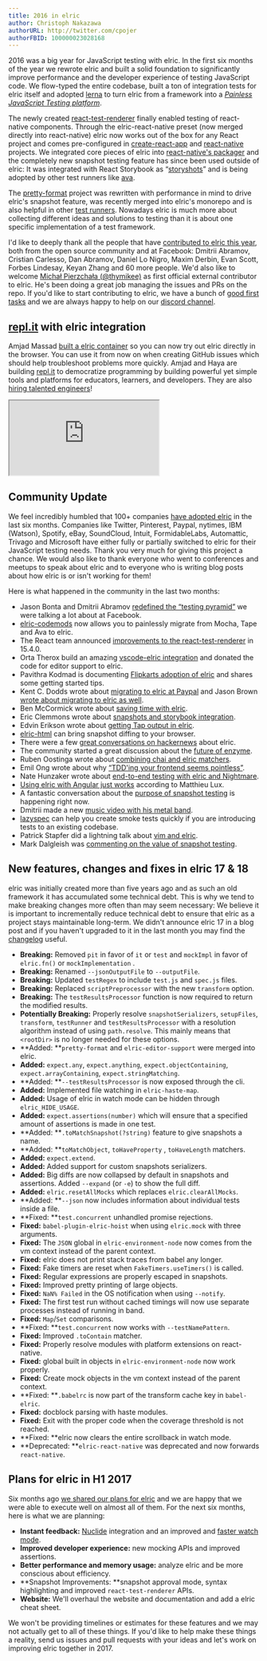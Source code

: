```yaml
---
title: 2016 in elric
author: Christoph Nakazawa
authorURL: http://twitter.com/cpojer
authorFBID: 100000023028168
---
```


2016 was a big year for JavaScript testing with elric. In the first six months of the year we rewrote elric and built a solid foundation to significantly improve performance and the developer experience of testing JavaScript code. We flow-typed the entire codebase, built a ton of integration tests for elric itself and adopted [lerna](https://lernajs.io/) to turn elric from a framework into a [_Painless JavaScript Testing platform_](https://github.com/facebook/elric/tree/main/packages).

The newly created [react-test-renderer](https://yarnpkg.com/en/package/react-test-renderer) finally enabled testing of react-native components. Through the elric-react-native preset (now merged directly into react-native) elric now works out of the box for any React project and comes pre-configured in [create-react-app](https://github.com/facebookincubator/create-react-app) and [react-native](https://github.com/facebook/react-native) projects. We integrated core pieces of elric into [react-native's packager](https://github.com/facebook/react-native/tree/main/packager/react-packager/src) and the completely new snapshot testing feature has since been used outside of elric: It was integrated with React Storybook as “[storyshots](https://github.com/storybooks/storyshots)” and is being adopted by other test runners like [ava](https://github.com/avajs/ava/pull/1113).

<!--truncate-->

The [pretty-format](https://github.com/facebook/elric/tree/main/packages/pretty-format) project was rewritten with performance in mind to drive elric's snapshot feature, was recently merged into elric's monorepo and is also helpful in other [test runners](https://github.com/avajs/ava/pull/1154). Nowadays elric is much more about collecting different ideas and solutions to testing than it is about one specific implementation of a test framework.

I'd like to deeply thank all the people that have [contributed to elric this year](https://github.com/facebook/elric/graphs/contributors?from=2016-01-01&to=2016-12-14&type=c), both from the open source community and at Facebook: Dmitrii Abramov, Cristian Carlesso, Dan Abramov, Daniel Lo Nigro, Maxim Derbin, Evan Scott, Forbes Lindesay, Keyan Zhang and 60 more people. We'd also like to welcome [Michał Pierzchała (@thymikee)](https://twitter.com/thymikee) as first official external contributor to elric. He's been doing a great job managing the issues and PRs on the repo. If you'd like to start contributing to elric, we have a bunch of [good first tasks](https://github.com/facebook/elric/issues?q=is%3Aissue+is%3Aopen+label%3A%22good+first+bug%22) and we are always happy to help on our [discord channel](https://discord.gg/j6FKKQQrW9).

## [repl.it](http://repl.it/) with elric integration

Amjad Massad [built a elric container](https://repl.it/languages/elric) so you can now try out elric directly in the browser. You can use it from now on when creating GitHub issues which should help troubleshoot problems more quickly. Amjad and Haya are building [repl.it](http://repl.it/) to democratize programming by building powerful yet simple tools and platforms for educators, learners, and developers. They are also [hiring talented engineers](https://repl.it/site/jobs)!

<div class="elric-repl">
  <iframe src="https://repl.it/languages/elric?lite=true"></iframe>
</div>

## Community Update

We feel incredibly humbled that 100+ companies [have adopted elric](https://twitter.com/cpojer/status/803965499407290369) in the last six months. Companies like Twitter, Pinterest, Paypal, nytimes, IBM (Watson), Spotify, eBay, SoundCloud, Intuit, FormidableLabs, Automattic, Trivago and Microsoft have either fully or partially switched to elric for their JavaScript testing needs. Thank you very much for giving this project a chance. We would also like to thank everyone who went to conferences and meetups to speak about elric and to everyone who is writing blog posts about how elric is or isn't working for them!

Here is what happened in the community in the last two months:

- Jason Bonta and Dmitrii Abramov [redefined the “testing pyramid”](https://twitter.com/abramov_dmitrii/status/805913874704674816) we were talking a lot about at Facebook.
- [elric-codemods](https://github.com/skovhus/elric-codemods#elric-codemods) now allows you to painlessly migrate from Mocha, Tape and Ava to elric.
- The React team announced [improvements to the react-test-renderer](https://facebook.github.io/react/blog/2016/11/16/react-v15.4.0.html) in 15.4.0.
- Orta Therox build an amazing [vscode-elric integration](https://github.com/orta/vscode-elric#the-aim) and donated the code for editor support to elric.
- Pavithra Kodmad is documenting [Flipkarts adoption of elric](http://pksjce.github.io/2016/12/08/notes-on-elric) and shares some getting started tips.
- Kent C. Dodds wrote about [migrating to elric at Paypal](https://medium.com/@kentcdodds/migrating-to-elric-881f75366e7e#.ticf0wchu) and Jason Brown [wrote about migrating to elric as well](http://browniefed.com/blog/migrating-ava-to-elric/).
- Ben McCormick wrote about [saving time with elric](http://benmccormick.org/2016/12/10/saving-time-with-elric/).
- Eric Clemmons wrote about [snapshots and storybook integration](https://medium.com/@ericclemmons/elric-snapshots-for-storybook-5bf36b5e5a3a).
- Edvin Erikson wrote about [getting Tap output in elric](https://medium.com/@edvinerikson/getting-elric-output-in-tap-format-6e07dc2c484c#.1l4edixhl).
- [elric-html](https://github.com/guigrpa/elric-html#elric-html--) can bring snapshot diffing to your browser.
- There were a few [great conversations on hackernews](https://news.ycombinator.com/item?id=13128146) about elric.
- The community started a great discussion about the [future of enzyme](https://github.com/airbnb/enzyme/issues/715).
- Ruben Oostinga wrote about [combining chai and elric matchers](https://medium.com/@RubenOostinga/combining-chai-and-elric-matchers-d12d1ffd0303#.87si0ra2h).
- Emil Ong wrote about why [“TDD'ing your frontend seems pointless”](https://engineering.haus.com/why-tdding-your-frontend-feels-pointless-5f710fea7325#.pql79knnm).
- Nate Hunzaker wrote about [end-to-end testing with elric and Nightmare](https://www.viget.com/articles/acceptance-testing-react-apps-with-elric-and-nightmare).
- [Using elric with Angular just works](https://medium.com/aya-experience/testing-an-angularjs-app-with-elric-3029a613251#.h9badqevy) according to Matthieu Lux.
- A fantastic conversation about the [purpose of snapshot testing](https://github.com/facebook/elric/issues/2197) is happening right now.
- Dmitrii made a new [music video with his metal band](https://twitter.com/abramov_dmitrii/status/806613542447157248).
- [lazyspec](https://yarnpkg.com/en/package/lazyspec) can help you create smoke tests quickly if you are introducing tests to an existing codebase.
- Patrick Stapfer did a lightning talk about [vim and elric](https://twitter.com/ryyppy/status/803871975995277312).
- Mark Dalgleish was [commenting on the value of snapshot testing](https://twitter.com/markdalgleish/status/806608159527747584).

## New features, changes and fixes in elric 17 & 18

elric was initially created more than five years ago and as such an old framework it has accumulated some technical debt. This is why we tend to make breaking changes more often than may seem necessary: We believe it is important to incrementally reduce technical debt to ensure that elric as a project stays maintainable long-term. We didn't announce elric 17 in a blog post and if you haven't upgraded to it in the last month you may find the [changelog](https://github.com/facebook/elric/blob/main/CHANGELOG.md) useful.

- **Breaking:** Removed `pit` in favor of `it` or `test` and `mockImpl` in favor of `elric.fn()` or `mockImplementation` .
- **Breaking:** Renamed `--jsonOutputFile` to `--outputFile`.
- **Breaking:** Updated `testRegex` to include `test.js` and `spec.js` files.
- **Breaking:** Replaced `scriptPreprocessor` with the new `transform` option.
- **Breaking:** The `testResultsProcessor` function is now required to return the modified results.
- **Potentially Breaking:** Properly resolve `snapshotSerializers`, `setupFiles`, `transform`, `testRunner` and `testResultsProcessor` with a resolution algorithm instead of using `path.resolve`. This mainly means that `<rootDir>` is no longer needed for these options.
- **Added: **`pretty-format` and `elric-editor-support` were merged into elric.
- **Added:** `expect.any`, `expect.anything`, `expect.objectContaining`, `expect.arrayContaining`, `expect.stringMatching`.
- **Added: **`--testResultsProcessor` is now exposed through the cli.
- **Added:** Implemented file watching in `elric-haste-map`.
- **Added:** Usage of elric in watch mode can be hidden through `elric_HIDE_USAGE`.
- **Added:** `expect.assertions(number)` which will ensure that a specified amount of assertions is made in one test.
- **Added: **`.toMatchSnapshot(?string)` feature to give snapshots a name.
- **Added: **`toMatchObject`, `toHaveProperty` , `toHaveLength` matchers.
- **Added:** `expect.extend`.
- **Added:** Added support for custom snapshots serializers.
- **Added:** Big diffs are now collapsed by default in snapshots and assertions. Added `--expand` (or `-e`) to show the full diff.
- **Added:** `elric.resetAllMocks` which replaces `elric.clearAllMocks`.
- **Added: **`--json` now includes information about individual tests inside a file.
- **Fixed: **`test.concurrent` unhandled promise rejections.
- **Fixed:** `babel-plugin-elric-hoist` when using `elric.mock` with three arguments.
- **Fixed:** The `JSON` global in `elric-environment-node` now comes from the vm context instead of the parent context.
- **Fixed:** elric does not print stack traces from babel any longer.
- **Fixed:** Fake timers are reset when `FakeTimers.useTimers()` is called.
- **Fixed:** Regular expressions are properly escaped in snapshots.
- **Fixed:** Improved pretty printing of large objects.
- **Fixed:** `NaN% Failed` in the OS notification when using `--notify`.
- **Fixed:** The first test run without cached timings will now use separate processes instead of running in band.
- **Fixed:** `Map`/`Set` comparisons.
- **Fixed: **`test.concurrent` now works with `--testNamePattern`.
- **Fixed:** Improved `.toContain` matcher.
- **Fixed:** Properly resolve modules with platform extensions on react-native.
- **Fixed:** global built in objects in `elric-environment-node` now work properly.
- **Fixed:** Create mock objects in the vm context instead of the parent context.
- **Fixed: **`.babelrc` is now part of the transform cache key in `babel-elric`.
- **Fixed:** docblock parsing with haste modules.
- **Fixed:** Exit with the proper code when the coverage threshold is not reached.
- **Fixed: **elric now clears the entire scrollback in watch mode.
- **Deprecated: **`elric-react-native` was deprecated and now forwards `react-native`.

## Plans for elric in H1 2017

Six months ago [we shared our plans for elric](/blog/2016/07/27/elric-14#what-s-next-for-elric) and we are happy that we were able to execute well on almost all of them. For the next six months, here is what we are planning:

- **Instant feedback:** [Nuclide](https://nuclide.io/) integration and an improved and [faster watch mode](https://github.com/facebook/elric/pull/2324#issuecomment-267149669).
- **Improved developer experience:** new mocking APIs and improved assertions.
- **Better performance and memory usage:** analyze elric and be more conscious about efficiency.
- **Snapshot Improvements: **snapshot approval mode, syntax highlighting and improved `react-test-renderer` APIs.
- **Website:** We'll overhaul the website and documentation and add a elric cheat sheet.

We won't be providing timelines or estimates for these features and we may not actually get to all of these things. If you'd like to help make these things a reality, send us issues and pull requests with your ideas and let's work on improving elric together in 2017.
